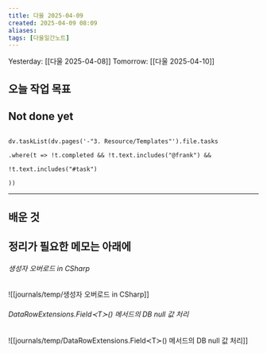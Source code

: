 ```yaml
---
title: 다울 2025-04-09
created: 2025-04-09 08:09
aliases: 
tags: [다울일간노트]
---
```


Yesterday: [[다울 2025-04-08]] 
Tomorrow: [[다울 2025-04-10]] 


## 오늘 작업 목표




## Not done yet

```dataviewjs

dv.taskList(dv.pages('-"3. Resource/Templates"').file.tasks

.where(t => !t.completed && !t.text.includes("@frank") &&

!t.text.includes("#task")

))

```

---

## 배운 것




## 정리가 필요한 메모는 아래에

###### 생성자 오버로드 in CSharp
![[journals/temp/생성자 오버로드 in CSharp]]


###### DataRowExtensions.Field≺T≻() 메서드의 DB null 값 처리
![[journals/temp/DataRowExtensions.Field≺T≻() 메서드의 DB null 값 처리]]
